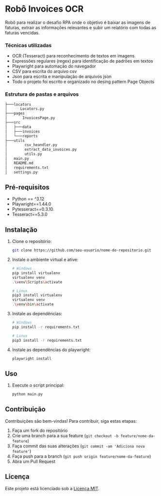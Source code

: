 # Robô Invoices OCR

Robô para realizar o desafio RPA onde o objetivo é baixar as imagens de faturas, extrair as informações relevantes e subir um relatório com todas as faturas vencidas.

### Técnicas utilizadas
- OCR (Tesseract) para reconhecimento de textos em imagens
- Expressões regulares (regex) para identificação de padrões em textos
- Playwright para automação do navegador
- CSV para escrita do arquivo csv
- Json para escrita e manipulação de arquivos json
- Todo o projeto foi escrito e organizado no desing pattern Page Objects

### Estrutura de pastas e arquivos

```bash
├───locators
│      Locators.py
├───pages
│       InvoicesPage.py
├───src
│   ├───data
│   ├───invoices
│   └───reports
├───utils
│        csv_heandler.py
│        extract_data_invoices.py
│        utils.py
│   main.py
│   README.md
│   requirements.txt
│   settings.py
```

## Pré-requisitos

- Python == ^3.12
- Playwright==1.44.0
- Pytesseract==0.3.10
- Tesseract==5.3.0

## Instalação

1. Clone o repositório:

    ```bash
    git clone https://github.com/seu-usuario/nome-do-repositorio.git
    ```

2. Instale o ambiente virtual e ative:

    ```bash
    # Windows
    pip install virtualenv
    virtualenv venv
    .\venv\Scripts\activate
    ```

    ```bash
    # Linux
    pip3 install virtualenv
    virtualenv venv
    .\venv\bin\activate
    ```

3. Instale as dependências:

    ```bash
    # Windows
    pip install -r requirements.txt
    ```

    ```bash
    # Linux
    pip3 install -r requirements.txt
    ```

4. Instale as dependências do playwright:

    ```bash
    playwright install
    ```

## Uso

1. Execute o script principal:

    ```bash
    python main.py
    ```

## Contribuição

Contribuições são bem-vindas! Para contribuir, siga estas etapas:

1. Faça um fork do repositório
2. Crie uma branch para a sua feature (`git checkout -b feature/nome-da-feature`)
3. Faça commit das suas alterações (`git commit -am 'Adiciona nova feature'`)
4. Faça push para a branch (`git push origin feature/nome-da-feature`)
5. Abra um Pull Request

## Licença

Este projeto está licenciado sob a [Licença MIT](https://opensource.org/licenses/MIT).